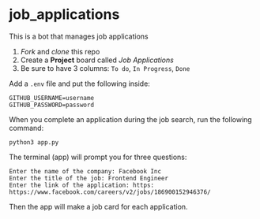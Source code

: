 # job_applications
This is a bot that manages job applications

1. *Fork* and *clone* this repo
2. Create a **Project** board called *Job Applications*
3. Be sure to have 3 columns: `To do`, `In Progress`, `Done`

Add a `.env` file and put the following inside:
```text
GITHUB_USERNAME=username
GITHUB_PASSWORD=password
```

When you complete an application during the job search, run the following command:
```text
python3 app.py
```
The terminal (app) will prompt you for three questions:
```text
Enter the name of the company: Facebook Inc
Enter the title of the job: Frontend Engineer
Enter the link of the application: https: https://www.facebook.com/careers/v2/jobs/186900152946376/
```
Then the app will make a job card for each application.
